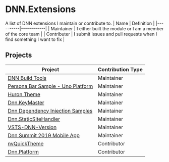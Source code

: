 # DNN.Extensions
A list of DNN extensions I maintain or contribute to. 
| Name      | Definition |
|----------|------------|
| Maintainer | I either built the module or I am a member of the core team | 
| Contributer | I submit issues and pull requests when I find something I want to fix |

## Projects 
| Project | Contribution Type | 
|--------------| -------------------|
| [DNN Build Tools](https://github.com/ahoefling/DNN-Build-Tools.git) | Maintainer |
| [Persona Bar Sample - Uno Platform](https://github.com/ahoefling/Dnn.PersonaBar.Uno.Sample) | Maintainer |
| [Huron Theme](https://github.com/ahoefling/HuronTheme) | Maintainer |
| [Dnn.KeyMaster](https://github.com/HoeflingSoftware/Dnn.KeyMaster) | Maintainer |
| [Dnn Dependency Injection Samples](https://github.com/ahoefling/DNN.DependencyInjection.Samples) | Maintainer |
| [Dnn.StaticSiteHandler](https://github.com/ahoefling/Dnn.StaticSiteHandler) | Maintainer |
| [VSTS-DNN-Version](https://github.com/HoeflingSoftware/VSTS-DNN-Version) | Maintainer |
| [Dnn Summit 2019 Mobile App](https://github.com/DNNAssociation/DnnSummit2019.Mobile) | Maintainer |
| [nvQuickTheme](https://github.com/nvisionative/nvQuickTheme) | Contributor |
| [Dnn.Platform](https://github.com/dnnsoftware/Dnn.Platform) | Contributor |

